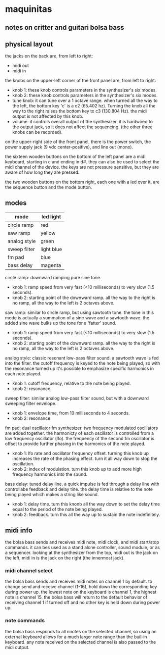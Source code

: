 # maquinitas

## notes on critter and guitari bolsa bass

## physical layout

the jacks on the back are, from left to right:

* midi out
* midi in

the knobs on the upper-left corner of the front panel are, from left to right:

* knob 1: these knob controls parameters in the synthesizer's six modes.
* knob 2: these knob controls parameters in the synthesizer's six modes.
* tune knob: it can tune over a 1 octave range. when turned all the way to the left, the bottom key 'c' is a c2 (65.402 hz). Turning the knob all the way to the right raises the bottom key to c3 (130.804 Hz). the midi output is not affected by this knob.
* volume: it controls overall output of the synthesizer. it is hardwired to the output jack, so it does not affect the sequencing. (the other three knobs can be recorded).

on the upper-right side of the front panel, there is the power switch, the power supply jack (9 vdc center-positive), and line out (mono).

the sixteen wooden buttons on the bottom of the left panel are a midi keyboard, starting in c and ending in d#. they can also be used to select the midi channel of the device. the keys are not pressure sensitive, but they are aware of how long they are pressed.

the two wooden buttons on the bottom right, each one with a led over it, are the sequence button and the mode button.

## modes

|mode        |led light |
|------------|----------|
|circle ramp |red       |
|saw ramp    |yellow    |
|analog style|green     |
|sweep filter|light blue|
|fm pad      |blue      |
|bass delay  |magenta   |


circle ramp: downward ramping pure sine tone.  
* knob 1: ramp speed from very fast (<10 milliseconds) to very slow (1.5 seconds).
* knob 2: starting point of the downward ramp. all the way to the right is no ramp, all the way to the left is 2 octaves above.

saw ramp: similar to circle ramp, but using sawtooth tone. the tone in this mode is actually a summation of a sine wave and a sawtooth wave. the added sine wave bulks up the tone for a 'fatter' sound.  
* knob 1: ramp speed from very fast (<10 milliseconds) to very slow (1.5 seconds).
* knob 2: starting point of the downward ramp. all the way to the right is no ramp, all the way to the left is 2 octaves above.

analog style: classic resonant low-pass filter sound. a sawtooth wave is fed into the filter. the cutoff frequency is keyed to the note being played, so with the resonance turned up it's possible to emphasize specific harmonics in each note played.  
* knob 1: cutoff frequency, relative to the note being played.  
* knob 2: resonance.  

sweep filter: similar analog low-pass filter sound, but with a downward sweeping filter envelope.  
* knob 1: envelope time, from 10 milliseconds to 4 seconds.  
* knob 2: resonance.  

fm pad: dual oscillator fm synthesizer. two frequency modulated oscillators are added together. the harmonicty of each oscillator is controlled from a low frequency oscillator (lfo). the frequency of the second fm oscillator is offset to provide further phasing in the harmonics of the note played.  
* knob 1: lfo rate and oscillator frequency offset. turning this knob up increases the rate of the phasing effect. turn it all way down to stop the oscillation.  
* knob 2: index of modulation. turn this knob up to add more high frequency harmonics into the sound.  

bass delay: tuned delay line. a quick impulse is fed through a delay line with controllabe feedback and delay tine. the delay time is relative to the note being played which makes a string like sound.  
* knob 1: delay time. turn this knonb all the way down to set the delay time equal to the period of the note being played.   
* knob 2: feedback. turn this all the way up to sustain the note indefinitely.  

## midi info

the bolsa bass sends and receives midi note, midi clock, and midi start/stop commands. it can bes used as a stand alone controller, sound module, or as a sequencer. looking at the synthesizer from the top, midi out is the jack on the left, midi in is the jack on the right (the innermost jack).

### midi channel select

the bolsa bass sends and receives midi notes on channel 1 by default. to change send and receive channel (1-16), hold down the corresponding key during power up. the lowest note on the keyboard is channel 1, the highest note is channel 15. the bolsa bass will return to the default behavior of receiving channel 1 if turned off and no other key is held down during power up.

### note commands

the bolsa bass responds to all nnotes on the selected channel, so using an external keyboard allows for a much larger note range than the buil-in keyboard. any note received on the selected channel is also passed to the midi output.
